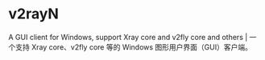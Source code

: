 # v2rayN
A GUI client for Windows, support Xray core and v2fly core and others | 一个支持 Xray core、v2fly core 等的 Windows 图形用户界面（GUI）客户端。
